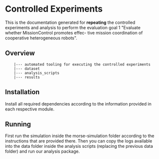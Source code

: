 # Controlled Experiments

This is the documentation generated for **repeating** the controlled experiments and analysis to perform the evaluation goal 1 "Evaluate whether MissionControl promotes effec-
tive mission coordination of cooperative heterogeneous robots".

## Overview

```
    |--- automated tooling for executing the controlled experiments
    |--- dataset
    |--- analysis_scripts
    |--- results
```


## Installation

Install all required dependencies according to the information provided in each respective module.

## Running

First run the simulation inside the morse-simulation folder according to the instructions that are provided there.
Then you can copy the logs available into the data folder inside the analysis scripts (replacing the previous data folder) and run our analysis package.
